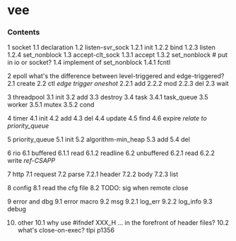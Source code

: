 # vee

### Contents

1 socket
1.1 declaration
1.2 listen-svr_sock
1.2.1 init
1.2.2 bind
1.2.3 listen
1.2.4 set_nonblock
1.3 accept-clt_sock
1.3.1 accept
1.3.2 set_nonblock # put in io or socket?
1.4 implement of set_nonblock
1.4.1 fcntl

2 epoll
what's the difference between level-triggered and edge-triggered?
2.1 create
2.2 ctl
*edge trigger*
*oneshot*
2.2.1 add
2.2.2 mod
2.2.3 del
2.3 wait

3 threadpool
3.1 init
3.2 add
3.3 destroy
3.4 task
3.4.1 task_queue
3.5 worker
3.5.1 mutex
3.5.2 cond

4 timer
4.1 init
4.2 add
4.3 del
4.4 update
4.5 find
4.6 expire
*relate to priority_queue*

5 priority_queue
5.1 init
5.2 algorithm-min_heap
5.3 add
5.4 del

6 rio
6.1 buffered
6.1.1 read
6.1.2 readline
6.2 unbuffered
6.2.1 read
6.2.2 write
*ref-CSAPP*

7 http
7.1 request
7.2 parse
7.2.1 header
7.2.2 body
7.2.3 list

8 config
8.1 read the cfg file
8.2 TODO: sig when remote close

9 error and dbg
9.1 error macro
9.2 msg
9.2.1 log_err
9.2.2 log_info
9.3 debug


10. other 
10.1 why use #ifndef XXX_H ... in the forefront of header files?
10.2 what's close-on-exec? tlpi p1356
